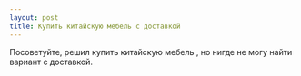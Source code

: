 ```yaml
---
layout: post 
title: Купить китайскую мебель с доставкой 
--- 
```

Посоветуйте, решил купить китайскую мебель , но нигде не могу найти вариант с доставкой.